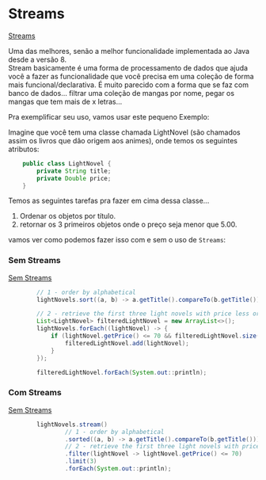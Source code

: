 # Streams

[Streams](../maratona-java/src/me/kevensouza/maratonajava/streams/)

Uma das melhores, senão a melhor funcionalidade implementada ao Java desde a versão 8.
<br>
Stream basicamente é uma forma de processamento de dados que ajuda você a fazer as funcionalidade que você precisa em uma coleção de forma mais funcional/declarativa. É muito parecido com a forma que se faz com banco de dados... filtrar uma coleção de mangas por nome, pegar os mangas que tem mais de x letras...

Pra exemplificar seu uso, vamos usar este pequeno Exemplo:

Imagine que você tem uma classe chamada LightNovel (são chamados assim os livros que dão origem aos animes), onde temos os seguintes atributos:

```java
    public class LightNovel {
        private String title;
        private Double price;
    }
```

Temos as seguintes tarefas pra fazer em cima dessa classe...

1. Ordenar os objetos por título.
2. retornar os 3 primeiros objetos onde o preço seja menor que 5.00.

vamos ver como podemos fazer isso com e sem o uso de `Streams`:

### Sem Streams

[Sem Streams](../maratona-java/src/me/kevensouza/maratonajava/streams/LightNovel80/semStream/Main.java)

```java
        // 1 - order by alphabetical
        lightNovels.sort((a, b) -> a.getTitle().compareTo(b.getTitle()));

        // 2 - retrieve the first three light novels with price less or equal than 70
        List<LightNovel> filteredLightNovel = new ArrayList<>();
        lightNovels.forEach((lightNovel) -> {
            if (lightNovel.getPrice() <= 70 && filteredLightNovel.size() < 3) {
                filteredLightNovel.add(lightNovel);
            }
        });

        filteredLightNovel.forEach(System.out::println);
```

### Com Streams

[Sem Streams](../maratona-java/src/me/kevensouza/maratonajava/streams/LightNovel80/comStream/Main.java)

```java
        lightNovels.stream()
                // 1 - order by alphabetical
                .sorted((a, b) -> a.getTitle().compareTo(b.getTitle()))
                // 2 - retrieve the first three light novels with price less or equal than 70
                .filter(lightNovel -> lightNovel.getPrice() <= 70)
                .limit(3)
                .forEach(System.out::println);
```